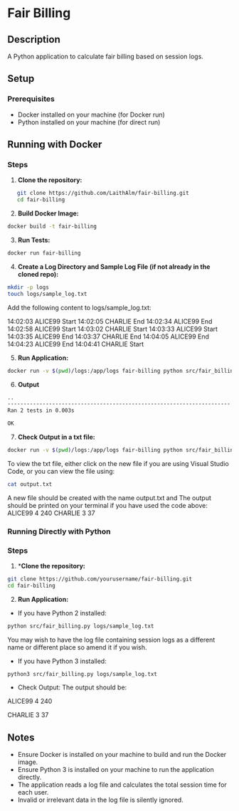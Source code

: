 # Fair Billing

## Description
A Python application to calculate fair billing based on session logs.

## Setup

### Prerequisites
- Docker installed on your machine (for Docker run)
- Python installed on your machine (for direct run)

## Running with Docker
### Steps

1. **Clone the repository:**
```sh
   git clone https://github.com/LaithAlm/fair-billing.git
   cd fair-billing
```

2. **Build Docker Image:**
```sh
docker build -t fair-billing
```

3. **Run Tests:**
```sh
docker run fair-billing
```

4. **Create a Log Directory and Sample Log File (if not already in the cloned repo):**

```sh
mkdir -p logs
touch logs/sample_log.txt
```
Add the following content to logs/sample_log.txt:

14:02:03 ALICE99 Start
14:02:05 CHARLIE End
14:02:34 ALICE99 End
14:02:58 ALICE99 Start
14:03:02 CHARLIE Start
14:03:33 ALICE99 Start
14:03:35 ALICE99 End
14:03:37 CHARLIE End
14:04:05 ALICE99 End
14:04:23 ALICE99 End
14:04:41 CHARLIE Start

5. **Run Application:**
```sh
docker run -v $(pwd)/logs:/app/logs fair-billing python src/fair_billing.py /app/logs/sample_log.txt
```

6. **Output**
```sh
..
----------------------------------------------------------------------
Ran 2 tests in 0.003s

OK
```

7. **Check Output in a txt file:**
```sh
docker run -v $(pwd)/logs:/app/logs fair-billing python src/fair_billing.py /app/logs/sample_log.txt > output.txt
```
To view the txt file, either click on the new file if you are using Visual Studio Code, or you can view the file using:
```sh
cat output.txt
```

A new file should be created with the name output.txt and The output should be printed on your terminal if you have used the code above:
ALICE99 4 240
CHARLIE 3 37


### Running Directly with Python
### Steps


1. ***Clone the repository:**

```sh
git clone https://github.com/yourusername/fair-billing.git
cd fair-billing
```

2. **Run Application:**
- If you have Python 2 installed:
```sh
python src/fair_billing.py logs/sample_log.txt
```
You may wish to have the log file containing session logs as a different name or different place so amend it if you wish.

- If you have Python 3 installed:
```sh
python3 src/fair_billing.py logs/sample_log.txt
```
- Check Output:
The output should be:

ALICE99 4 240

CHARLIE 3 37

## Notes
- Ensure Docker is installed on your machine to build and run the Docker image.
- Ensure Python 3 is installed on your machine to run the application directly.
- The application reads a log file and calculates the total session time for each user.
- Invalid or irrelevant data in the log file is silently ignored.













